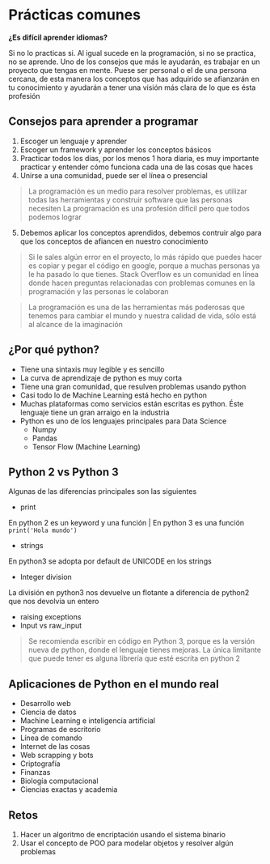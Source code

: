 # Prácticas comunes

**¿Es difícil aprender idiomas?**

Si no lo practicas si. Al igual sucede en la programación, si no se practica, no se aprende. Uno de los consejos que más le ayudarán, es trabajar en un proyecto que tengas en mente. Puese ser personal o el de una persona cercana, de esta manera los conceptos que has adquirido se afianzarán en tu conocimiento y ayudarán a tener una visión más clara de lo que es ésta profesión

## Consejos para aprender a programar

1. Escoger un lenguaje y aprender
2. Escoger un framework y aprender los conceptos básicos
3. Practicar todos los días, por los menos 1 hora diaria, es muy importante practicar y entender cómo funciona cada una de las cosas que haces
4. Unirse a una comunidad, puede ser el línea o presencial

> La programación es un medio para resolver problemas, es utilizar todas las herramientas y construir software que las personas necesiten
> La programación es una profesión dificil pero que todos podemos lograr

5. Debemos aplicar los conceptos aprendidos, debemos contruir algo para que los conceptos de afiancen en nuestro conocimiento

> Si le sales algún error en el proyecto, lo más rápido que puedes hacer es copiar y pegar el código en google, porque a muchas personas ya le ha pasado lo que tienes. Stack Overflow es un comunidad en línea donde hacen preguntas relacionadas con problemas comunes en la programación y las personas le colaboran

> La programación es una de las herramientas más poderosas que tenemos para cambiar el mundo y nuestra calidad de vida, sólo está al alcance de la imaginación


## ¿Por qué python?

* Tiene una  sintaxis muy legible y es sencillo
* La curva de aprendizaje de python es muy corta
* Tiene una gran comunidad, que resulven problemas usando python
* Casi todo lo de Machine Learning está hecho en python
* Muchas plataformas como servicios están escritas es python. Éste lenguaje tiene un gran arraigo en la industria
* Python es uno de los lenguajes principales para Data Science 
    - Numpy
    - Pandas
    - Tensor Flow (Machine Learning)


## Python 2 vs Python 3

Algunas de las diferencias principales son las siguientes

* print

En python 2 es un keyword y una función | En python 3 es una función `print('Hola mundo')`

* strings

En python3 se adopta por default de UNICODE en los strings

* Integer division

La división en python3 nos devuelve un flotante a diferencia de python2 que nos devolvía un entero

* raising exceptions
* Input vs raw_input

> Se recomienda escribir en código en Python 3, porque es la versión nueva de python, donde el lenguaje tienes mejoras. La única limitante que puede tener es alguna librería que esté escrita en python 2


## Aplicaciones de Python en el mundo real

- Desarrollo web
- Ciencia de datos
- Machine Learning e inteligencia artificial
- Programas de escritorio
- Línea de comando
- Internet de las cosas
- Web scrapping y bots
- Criptografía
- Finanzas
- Biología computacional
- Ciencias exactas y academia



## Retos

1. Hacer un algoritmo de encriptación usando el sistema binario
2. Usar el concepto de POO para modelar objetos y resolver algún problemas